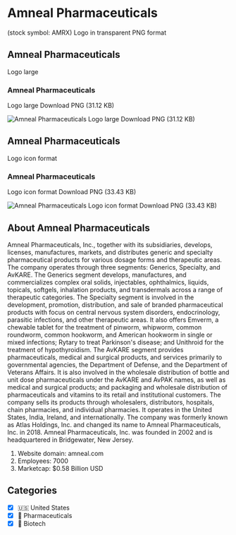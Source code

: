 # Amneal Pharmaceuticals
 (stock symbol: AMRX) Logo in transparent PNG format

## Amneal Pharmaceuticals
 Logo large

### Amneal Pharmaceuticals
 Logo large Download PNG (31.12 KB)

![Amneal Pharmaceuticals
 Logo large Download PNG (31.12 KB)](/img/orig/AMRX_BIG-66bb642e.png)

## Amneal Pharmaceuticals
 Logo icon format

### Amneal Pharmaceuticals
 Logo icon format Download PNG (33.43 KB)

![Amneal Pharmaceuticals
 Logo icon format Download PNG (33.43 KB)](/img/orig/AMRX-453d33b3.png)

## About Amneal Pharmaceuticals


Amneal Pharmaceuticals, Inc., together with its subsidiaries, develops, licenses, manufactures, markets, and distributes generic and specialty pharmaceutical products for various dosage forms and therapeutic areas. The company operates through three segments: Generics, Specialty, and AvKARE. The Generics segment develops, manufactures, and commercializes complex oral solids, injectables, ophthalmics, liquids, topicals, softgels, inhalation products, and transdermals across a range of therapeutic categories. The Specialty segment is involved in the development, promotion, distribution, and sale of branded pharmaceutical products with focus on central nervous system disorders, endocrinology, parasitic infections, and other therapeutic areas. It also offers Emverm, a chewable tablet for the treatment of pinworm, whipworm, common roundworm, common hookworm, and American hookworm in single or mixed infections; Rytary to treat Parkinson's disease; and Unithroid for the treatment of hypothyroidism. The AvKARE segment provides pharmaceuticals, medical and surgical products, and services primarily to governmental agencies, the Department of Defense, and the Department of Veterans Affairs. It is also involved in the wholesale distribution of bottle and unit dose pharmaceuticals under the AvKARE and AvPAK names, as well as medical and surgical products; and packaging and wholesale distribution of pharmaceuticals and vitamins to its retail and institutional customers. The company sells its products through wholesalers, distributors, hospitals, chain pharmacies, and individual pharmacies. It operates in the United States, India, Ireland, and internationally. The company was formerly known as Atlas Holdings, Inc. and changed its name to Amneal Pharmaceuticals, Inc. in 2018. Amneal Pharmaceuticals, Inc. was founded in 2002 and is headquartered in Bridgewater, New Jersey.

1. Website domain: amneal.com
2. Employees: 7000
3. Marketcap: $0.58 Billion USD


## Categories
- [x] 🇺🇸 United States
- [x] 💊 Pharmaceuticals
- [x] 🧬 Biotech
